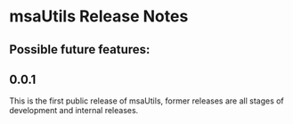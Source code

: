 # msaUtils Release Notes
## Possible future features:

## 0.0.1

This is the first public release of msaUtils, former releases are all stages of development and internal releases.

